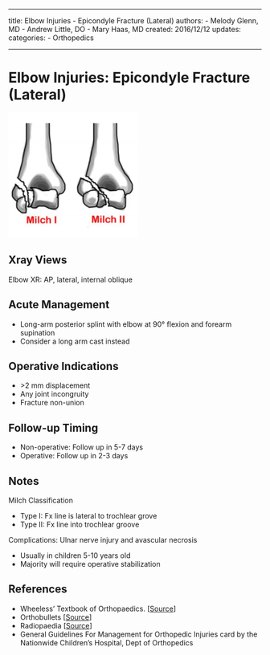 - - -

title: Elbow Injuries - Epicondyle Fracture (Lateral)
authors:
    \- Melody Glenn, MD
    \- Andrew Little, DO
    \- Mary Haas, MD
created: 2016/12/12
updates:
categories:
    \- Orthopedics

- - -

# Elbow Injuries: Epicondyle Fracture (Lateral)

![Milch 1 vs Milch 2 fractures](image-1.png)

## Xray Views

Elbow XR: AP, lateral, internal oblique

## Acute Management

- Long-arm posterior splint with elbow at 90° flexion and forearm supination
- Consider a long arm cast instead

## Operative Indications

- \>2 mm displacement
- Any joint incongruity
- Fracture non-union

## Follow-up Timing

- Non-operative: Follow up in 5-7 days
- Operative: Follow up in 2-3 days

## Notes

Milch Classification

- Type I: Fx line is lateral to trochlear grove
- Type II: Fx line into trochlear groove

Complications: Ulnar nerve injury and avascular necrosis

- Usually in children 5-10 years old
- Majority will require operative stabilization

## References

- Wheeless’ Textbook of Orthopaedics.  \[[Source](http://Wheelessonline.com)]
- Orthobullets  \[[Source](http://OrthoBullets.com)]
- Radiopaedia  \[[Source](http://Radiopaedia.org)]
- General Guidelines For Management for Orthopedic Injuries card by the Nationwide Children’s Hospital, Dept of Orthopedics
